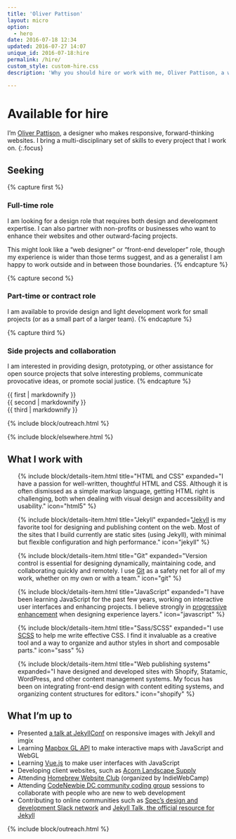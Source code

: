 ```yaml
---
title: 'Oliver Pattison'
layout: micro
option:
  - hero
date: 2016-07-18 12:34
updated: 2016-07-27 14:07
unique_id: 2016-07-18:hire
permalink: /hire/
custom_style: custom-hire.css
description: 'Why you should hire or work with me, Oliver Pattison, a web designer.'

---
```


# Available for hire

I’m [Oliver Pattison](https://olivermak.es/about/), a designer who makes responsive, forward-thinking websites. I bring a multi-disciplinary set of skills to every project that I work on.
{:.focus}

<!-- IDEA
in the second sentence, talk about interest instead of skills
-->

## Seeking

{% capture first %}
### Full-time role

I am looking for a design role that requires both design and development expertise. I can also partner with non-profits or businesses who want to enhance their websites and other outward-facing projects.

This might look like a “web designer” or “front-end developer” role, though my experience is wider than those terms suggest, and as a generalist I am happy to work outside and in between those boundaries.
{% endcapture %}

{% capture second %}
### Part-time or contract role

I am available to provide design and light development work for small projects (or as a small part of a larger team).
{% endcapture %}

{% capture third %}
### Side projects and collaboration

I am interested in providing design, prototyping, or other assistance for open source projects that solve interesting problems, communicate provocative ideas, or promote social justice.
{% endcapture %}

<section class="opportunities">
  <div class="opportunities-item--first">
    {{ first | markdownify }}
  </div>

  <div class="opportunities-item--second">
    {{ second | markdownify }}
  </div>

  <div class="opportunities-item--third">
    {{ third | markdownify }}
  </div>
</section>

{% include block/outreach.html %}

{% include block/elsewhere.html %}

## What I work with

<ul class="details no-bullets">

  {% include block/details-item.html title="HTML and CSS" expanded="I have a passion for well-written, thoughtful HTML and CSS. Although it is often dismissed as a simple markup language, getting HTML right is challenging, both when dealing with visual design and accessibility and usability." icon="html5" %}

  {% include block/details-item.html title="Jekyll" expanded="[Jekyll](http://jekyllrb.com/) is my favorite tool for designing and publishing content on the web. Most of the sites that I build currently are static sites (using Jekyll), with minimal but flexible configuration and high performance." icon="jekyll" %}

  {% include block/details-item.html title="Git" expanded="Version control is essential for designing dynamically, maintaining code, and collaborating quickly and remotely. I use [Git](https://git-scm.com/) as a safety net for all of my work, whether on my own or with a team." icon="git" %}

  {% include block/details-item.html title="JavaScript" expanded="I have been learning JavaScript for the past few years, working on interactive user interfaces and enhancing projects. I believe strongly in [progressive enhancement](https://sixtwothree.org/posts/designing-experience-layers) when designing experience layers." icon="javascript" %}

  {% include block/details-item.html title="Sass/SCSS" expanded="I use [SCSS](http://sass-lang.com/) to help me write effective CSS. I find it invaluable as a creative tool and a way to organize and author styles in short and composable parts." icon="sass" %}

  {% include block/details-item.html title="Web publishing systems" expanded="I have designed and developed sites with Shopify, Statamic, WordPress, and other content management systems. My focus has been on integrating front-end design with content editing systems, and organizing content structures for editors." icon="shopify" %}

</ul>

<!-- IDEA
write prose about writing editing and passion for web
-->

## What I’m up to

- Presented [a talk at JekyllConf](https://olivermak.es/2016/05/jekyllconf-responsive-images/) on responsive images with Jekyll and imgix
- Learning [Mapbox GL API](https://www.mapbox.com/mapbox-gl-js/api/) to make interactive maps with JavaScript and WebGL
- Learning [Vue.js](http://vuejs.org) to make user interfaces with JavaScript
- Developing client websites, such as [Acorn Landscape Supply](http://acornlandscapesupply.ca)
- Attending [Homebrew Website Club](https://indieweb.org/Homebrew_Website_Club) (organized by IndieWebCamp)
- Attending [CodeNewbie DC community coding group](http://www.meetup.com/CodeNewbie-DC/) sessions to collaborate with people who are new to web development
- Contributing to online communities such as [Spec’s design and development Slack network](http://spec.fm/) and [Jekyll Talk, the official resource for Jekyll](https://talk.jekyllrb.com/)
<!-- IDEA
add a joke or note about things that are not about work
-->

{% include block/outreach.html %}
